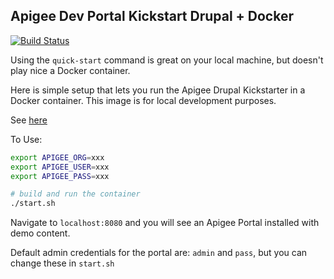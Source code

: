 Apigee Dev Portal Kickstart Drupal + Docker
---

[![Build Status](https://travis-ci.org/laughingbiscuit/docker-apigee-drupal-kickstart.svg?branch=master)](https://travis-ci.org/laughingbiscuit/docker-apigee-drupal-kickstart)

Using the `quick-start` command is great on your local machine, but doesn't play nice a Docker container.

Here is simple setup that lets you run the Apigee Drupal Kickstarter in a Docker container. This image is for local development purposes.

See [here](https://github.com/apigee/apigee-devportal-kickstart-drupal)


To Use:
``` bash
export APIGEE_ORG=xxx
export APIGEE_USER=xxx
export APIGEE_PASS=xxx

# build and run the container
./start.sh
```

Navigate to `localhost:8080` and you will see an Apigee Portal installed with demo content.

Default admin credentials for the portal are: `admin` and `pass`, but you can change these in `start.sh`
